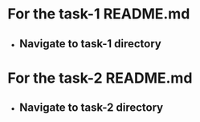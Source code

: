 # For the task-1 README.md
 - ## Navigate to task-1 directory

# For the task-2 README.md
 - ## Navigate to task-2 directory